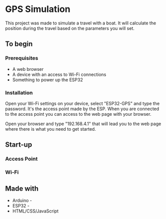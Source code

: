 # GPS Simulation

This project was made to simulate a travel with a boat. It will calculate the position during the travel based on the parameters you will set.

## To begin

### Prerequisites

- A web browser
- A device with an access to Wi-Fi connections
- Something to power up the ESP32

### Installation

Open your Wi-Fi settings on your device, select "ESP32-GPS" and type the password. It's the access point made by the ESP. When you are connected to the access point you can access to the web page with your browser.

Open your browser and type "192.168.4.1" that will lead you to the web page where there is what you need to get started.

## Start-up

### Access Point

### Wi-Fi

## Made with

* Arduino - 
* ESP32 - 
* HTML/CSS/JavaScript


